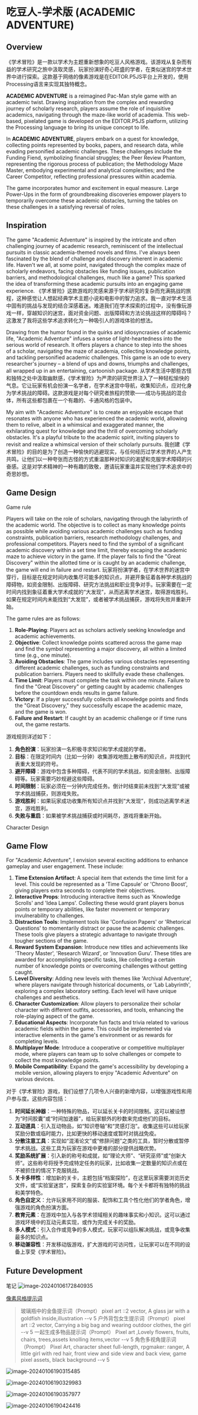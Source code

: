 # 吃豆人-学术版 (ACADEMIC ADVENTURE)

## Overview

《学术冒险》是一款以学术为主题重新想象的吃豆人风格游戏。该游戏从复杂而有益的学术研究之旅中汲取灵感，玩家扮演好奇心旺盛的学者，在类似迷宫的学术世界中进行探索。这款基于网络的像素游戏是在EDITOR.P5JS平台上开发的，使用Processing语言来实现其独特概念。

**ACADEMIC ADVENTURE** is a reimagined Pac-Man style game with an academic twist. Drawing inspiration from the complex and rewarding journey of scholarly research, players assume the role of inquisitive academics, navigating through the maze-like world of academia. This web-based, pixelated game is developed on the EDITOR.P5JS platform, utilizing the Processing language to bring its unique concept to life.

In **ACADEMIC ADVENTURE**, players embark on a quest for knowledge, collecting points represented by books, papers, and research data, while evading personified academic challenges. These challenges include the Funding Fiend, symbolizing financial struggles; the Peer Review Phantom, representing the rigorous process of publication; the Methodology Maze Master, embodying experimental and analytical complexities; and the Career Competitor, reflecting professional pressures within academia.

The game incorporates humor and excitement in equal measure. Large Power-Ups in the form of groundbreaking discoveries empower players to temporarily overcome these academic obstacles, turning the tables on these challenges in a satisfying reversal of roles.

## Inspiration

 The game "Academic Adventure" is inspired by the intricate and often challenging journey of academic research, reminiscent of the intellectual pursuits in classic academia-themed novels and films. I've always been fascinated by the blend of challenge and discovery inherent in academic life. Haven't we all, at some point, navigated through the complex maze of scholarly endeavors, facing obstacles like funding issues, publication barriers, and methodological challenges, much like a game? This sparked the idea of transforming these academic pursuits into an engaging game experience.
《学术冒险》这款游戏的灵感来源于学术研究的复杂而充满挑战的旅程，这种感觉让人想起经典学术主题小说和电影中的智力追求。我一直对学术生活中固有的挑战与发现的结合深感着迷。难道我们在学术探索的过程中，没有像玩游戏一样，穿越知识的迷宫，面对资金问题、出版障碍和方法论挑战这样的障碍吗？这激发了我将这些学术追求转化为一种吸引人的游戏体验的想法。

Drawing from the humor found in the quirks and idiosyncrasies of academic life, "Academic Adventure" infuses a sense of light-heartedness into the serious world of research. It offers players a chance to step into the shoes of a scholar, navigating the maze of academia, collecting knowledge points, and tackling personified academic challenges. This game is an ode to every researcher's journey – a blend of ups and downs, triumphs and challenges, all wrapped up in an entertaining, cartoonish package.
从学术生活中那些古怪和独特之处中汲取幽默感，《学术冒险》为严肃的研究世界注入了一种轻松愉快的气息。它让玩家有机会扮演一名学者，在学术迷宫中导航，收集知识点，应对化身为学术挑战的障碍。这款游戏是对每个研究者旅程的赞歌——成功与挑战的混合体，所有这些都包裹在一个有趣的、卡通风格的包装中。

My aim with "Academic Adventure" is to create an enjoyable escape that resonates with anyone who has experienced the academic world, allowing them to relive, albeit in a whimsical and exaggerated manner, the exhilarating quest for knowledge and the thrill of overcoming scholarly obstacles. It's a playful tribute to the academic spirit, inviting players to revisit and realize a whimsical version of their scholarly pursuits.
我创建《学术冒险》的目的是为了创造一种愉快的逃避现实，与任何经历过学术世界的人产生共鸣，让他们以一种夸张而古怪的方式重温那种对知识的渴望和克服学术障碍的兴奋感。这是对学术精神的一种有趣的致敬，邀请玩家重温并实现他们学术追求中的奇思妙想。

## Game Design

Game rule

Players will take on the role of scholars, navigating through the labyrinth of the academic world. The objective is to collect as many knowledge points as possible while avoiding various academic challenges such as funding constraints, publication barriers, research methodology challenges, and professional competitors. Players need to find the symbol of a significant academic discovery within a set time limit, thereby escaping the academic maze to achieve victory in the game. If the player fails to find the "Great Discovery" within the allotted time or is caught by an academic challenge, the game will end in failure and restart.
玩家将扮演学者，在学术世界的迷宫中穿行，目标是在规定时间内收集尽可能多的知识点，并避开象征着各种学术挑战的障碍物，如资金限制、出版障碍、研究方法挑战和职业竞争对手。玩家需要在一定时间内找到象征着重大学术成就的“大发现”，从而逃离学术迷宫，取得游戏胜利。如果在规定时间内未能找到“大发现”，或者被学术挑战捕获，游戏将失败并重新开始。

The game rules are as follows:

1. **Role-Playing**: Players act as scholars actively seeking knowledge and academic achievements.
2. **Objective**: Collect knowledge points scattered across the game map and find the symbol representing a major discovery, all within a limited time (e.g., one minute).
3. **Avoiding Obstacles**: The game includes various obstacles representing different academic challenges, such as funding constraints and publication barriers. Players need to skillfully evade these challenges.
4. **Time Limit**: Players must complete the task within one minute. Failure to find the "Great Discovery" or getting caught by academic challenges before the countdown ends results in game failure.
5. **Victory**: If a player successfully collects all knowledge points and finds the "Great Discovery," they successfully escape the academic maze, and the game is won.
6. **Failure and Restart**: If caught by an academic challenge or if time runs out, the game restarts.

游戏规则详述如下：

1. **角色扮演**：玩家扮演一名积极寻求知识和学术成就的学者。
2. **目标**：在限定时间内（比如一分钟）收集游戏地图上散布的知识点，并找到代表重大发现的符号。
3. **避开障碍**：游戏中包含多种障碍，代表不同的学术挑战，如资金限制、出版障碍等。玩家需要巧妙规避这些障碍。
4. **时间限制**：玩家必须在一分钟内完成任务。倒计时结束前未找到“大发现”或被学术挑战捕获，则游戏失败。
5. **游戏胜利**：如果玩家成功收集所有知识点并找到“大发现”，则成功逃离学术迷宫，游戏胜利。
6. **失败与重启**：如果被学术挑战捕获或时间耗尽，游戏将重新开始。

Character Design

## Game Flow

For "Academic Adventure", I envision several exciting additions to enhance gameplay and user engagement. These include:

1. **Time Extension Artifact**: A special item that extends the time limit for a level. This could be represented as a 'Time Capsule' or 'Chrono Boost', giving players extra seconds to complete their objectives.
2. **Interactive Props**: Introducing interactive items such as 'Knowledge Scrolls' and 'Idea Lamps'. Collecting these would grant players bonus points or temporary abilities, like faster movement or temporary invulnerability to challenges.
3. **Distraction Tools**: Implement tools like 'Confusion Papers' or 'Rhetorical Questions' to momentarily distract or pause the academic challenges. These tools give players a strategic advantage to navigate through tougher sections of the game.
4. **Reward System Expansion**: Introduce new titles and achievements like 'Theory Master', 'Research Wizard', or 'Innovation Guru'. These titles are awarded for accomplishing specific tasks, like collecting a certain number of knowledge points or overcoming challenges without getting caught.
5. **Level Diversity**: Adding new levels with themes like 'Archival Adventure', where players navigate through historical documents, or 'Lab Labyrinth', exploring a complex laboratory setting. Each level will have unique challenges and aesthetics.
6. **Character Customization**: Allow players to personalize their scholar character with different outfits, accessories, and tools, enhancing the role-playing aspect of the game.
7. **Educational Aspects**: Incorporate fun facts and trivia related to various academic fields within the game. This could be implemented via interactive elements in the game's environment or as rewards for completing levels.
8. **Multiplayer Mode**: Introduce a cooperative or competitive multiplayer mode, where players can team up to solve challenges or compete to collect the most knowledge points.
9. **Mobile Compatibility**: Expand the game's accessibility by developing a mobile version, allowing players to enjoy "Academic Adventure" on various devices.

对于《学术冒险》游戏，我们设想了几项令人兴奋的新增内容，以增强游戏性和用户参与度。这些内容包括：

1. **时间延长神器**：一种特殊的物品，可以延长关卡的时间限制。这可以被设想为“时间胶囊”或“时间加速器”，给玩家额外的秒数来完成他们的目标。
2. **互动道具**：引入互动物品，如“知识卷轴”和“灵感灯泡”。收集这些可以给玩家奖励分数或临时能力，比如更快的移动速度或暂时对挑战免疫。
3. **分散注意工具**：实现如“混淆论文”或“修辞问题”之类的工具，暂时分散或暂停学术挑战。这些工具为玩家在游戏中更难的部分提供战略优势。
4. **奖励系统扩展**：引入新的称号和成就，如“理论大师”、“研究巫师”或“创新大师”。这些称号将授予完成特定任务的玩家，比如收集一定数量的知识点或在不被抓住的情况下克服挑战。
5. **关卡多样性**：增加新的关卡，主题包括“档案探险”，在这里玩家需要浏览历史文件，或“实验室迷宫”，探索复杂的实验室环境。每个关卡都将有独特的挑战和美学特色。
6. **角色自定义**：允许玩家用不同的服装、配饰和工具个性化他们的学者角色，增强游戏的角色扮演方面。
7. **教育元素**：在游戏中加入与各学术领域相关的趣味事实和小知识。这可以通过游戏环境中的互动元素实现，或作为完成关卡的奖励。
8. **多人模式**：引入合作或竞争的多人模式，玩家可以组队解决挑战，或竞争收集最多的知识点。
9. **移动兼容性**：开发移动版游戏，扩大游戏的可访问性，让玩家可以在不同的设备上享受《学术冒险》。

## Future Development





笔记
![image-20240106172840935](./assets/image-20240106172840935.png)

[像素风格提示词](https://www.youtube.com/watch?v=tR94Ff7gShM)

> 玻璃瓶中的金鱼提示词（Prompt） pixel art ::2 vector, A glass jar with a goldfish inside,illustration --v 5
> 户外背包女生提示词（Prompt） pixel art ::2 vector, Carrying a big bag and wearing outdoor clothes, the girl --v 5 
> 一起生成多物品提示词（Prompt） Pixel art ,Lovely flowers, fruits, chairs, trees,assets knolling items,vector --v 5
> 角色多视角提示词（Prompt） Pixel Art, character sheet full-length, rpgmaker: ranger, A little girl with red hair, front view and side view and back view, game pixel assets, black background --v 5

![image-20240106190315485](./assets/image-20240106190315485.png)

![image-20240106190329983](./assets/image-20240106190329983.png)

![image-20240106190357977](./assets/image-20240106190357977.png)

![image-20240106190424416](./assets/image-20240106190424416.png)
